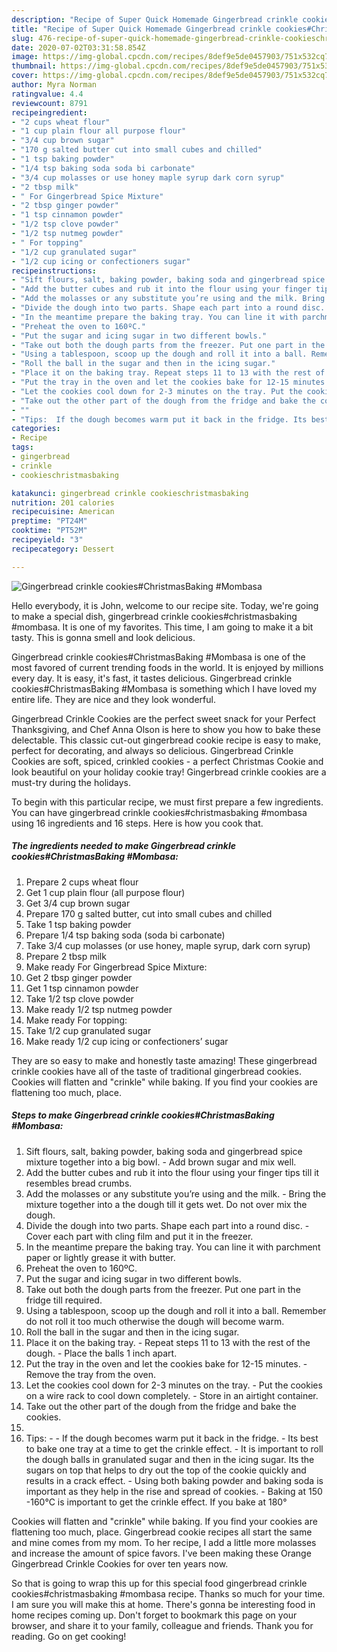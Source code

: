 ```yaml
---
description: "Recipe of Super Quick Homemade Gingerbread crinkle cookies#ChristmasBaking #Mombasa"
title: "Recipe of Super Quick Homemade Gingerbread crinkle cookies#ChristmasBaking #Mombasa"
slug: 476-recipe-of-super-quick-homemade-gingerbread-crinkle-cookieschristmasbaking-mombasa
date: 2020-07-02T03:31:58.854Z
image: https://img-global.cpcdn.com/recipes/8def9e5de0457903/751x532cq70/gingerbread-crinkle-cookieschristmasbaking-mombasa-recipe-main-photo.jpg
thumbnail: https://img-global.cpcdn.com/recipes/8def9e5de0457903/751x532cq70/gingerbread-crinkle-cookieschristmasbaking-mombasa-recipe-main-photo.jpg
cover: https://img-global.cpcdn.com/recipes/8def9e5de0457903/751x532cq70/gingerbread-crinkle-cookieschristmasbaking-mombasa-recipe-main-photo.jpg
author: Myra Norman
ratingvalue: 4.4
reviewcount: 8791
recipeingredient:
- "2 cups wheat flour"
- "1 cup plain flour all purpose flour"
- "3/4 cup brown sugar"
- "170 g salted butter cut into small cubes and chilled"
- "1 tsp baking powder"
- "1/4 tsp baking soda soda bi carbonate"
- "3/4 cup molasses or use honey maple syrup dark corn syrup"
- "2 tbsp milk"
- " For Gingerbread Spice Mixture"
- "2 tbsp ginger powder"
- "1 tsp cinnamon powder"
- "1/2 tsp clove powder"
- "1/2 tsp nutmeg powder"
- " For topping"
- "1/2 cup granulated sugar"
- "1/2 cup icing or confectioners sugar"
recipeinstructions:
- "Sift flours, salt, baking powder, baking soda and gingerbread spice mixture together into a big bowl. Add brown sugar and mix well."
- "Add the butter cubes and rub it into the flour using your finger tips till it resembles bread crumbs."
- "Add the molasses or any substitute you’re using and the milk. Bring the mixture together into a the dough till it gets wet. Do not over mix the dough."
- "Divide the dough into two parts. Shape each part into a round disc.  Cover each part with cling film and put it in the freezer."
- "In the meantime prepare the baking tray. You can line it with parchment paper or lightly grease it with butter."
- "Preheat the oven to 160ºC."
- "Put the sugar and icing sugar in two different bowls."
- "Take out both the dough parts from the freezer. Put one part in the fridge till required."
- "Using a tablespoon, scoop up the dough and roll it into a ball. Remember do not roll it too much otherwise the dough will become warm."
- "Roll the ball in the sugar and then in the icing sugar."
- "Place it on the baking tray. Repeat steps 11 to 13 with the rest of the dough.  Place the balls 1 inch apart."
- "Put the tray in the oven and let the cookies bake for 12-15 minutes. Remove the tray from the oven."
- "Let the cookies cool down for 2-3 minutes on the tray. Put the cookies on a wire rack to cool down completely. Store in an airtight container."
- "Take out the other part of the dough from the fridge and bake the cookies."
- ""
- "Tips:  If the dough becomes warm put it back in the fridge. Its best to bake one tray at a time to get the crinkle effect. It is important to roll the dough balls in granulated sugar and then in the icing sugar. Its the sugars on top that helps to dry out the top of the cookie quickly and results in a crack effect. Using both baking powder and baking soda is important as they help in the rise and spread of cookies.  Baking at 150 -160°C is important to get the crinkle effect. If you bake at 180°"
categories:
- Recipe
tags:
- gingerbread
- crinkle
- cookieschristmasbaking

katakunci: gingerbread crinkle cookieschristmasbaking 
nutrition: 201 calories
recipecuisine: American
preptime: "PT24M"
cooktime: "PT52M"
recipeyield: "3"
recipecategory: Dessert

---
```



![Gingerbread crinkle cookies#ChristmasBaking #Mombasa](https://img-global.cpcdn.com/recipes/8def9e5de0457903/751x532cq70/gingerbread-crinkle-cookieschristmasbaking-mombasa-recipe-main-photo.jpg)

Hello everybody, it is John, welcome to our recipe site. Today, we're going to make a special dish, gingerbread crinkle cookies#christmasbaking #mombasa. It is one of my favorites. This time, I am going to make it a bit tasty. This is gonna smell and look delicious.

Gingerbread crinkle cookies#ChristmasBaking #Mombasa is one of the most favored of current trending foods in the world. It is enjoyed by millions every day. It is easy, it's fast, it tastes delicious. Gingerbread crinkle cookies#ChristmasBaking #Mombasa is something which I have loved my entire life. They are nice and they look wonderful.

Gingerbread Crinkle Cookies are the perfect sweet snack for your Perfect Thanksgiving, and Chef Anna Olson is here to show you how to bake these delectable. This classic cut-out gingerbread cookie recipe is easy to make, perfect for decorating, and always so delicious. Gingerbread Crinkle Cookies are soft, spiced, crinkled cookies - a perfect Christmas Cookie and look beautiful on your holiday cookie tray! Gingerbread crinkle cookies are a must-try during the holidays.


To begin with this particular recipe, we must first prepare a few ingredients. You can have gingerbread crinkle cookies#christmasbaking #mombasa using 16 ingredients and 16 steps. Here is how you cook that.

<!--inarticleads1-->

##### The ingredients needed to make Gingerbread crinkle cookies#ChristmasBaking #Mombasa:

1. Prepare 2 cups wheat flour
1. Get 1 cup plain flour (all purpose flour)
1. Get 3/4 cup brown sugar
1. Prepare 170 g salted butter, cut into small cubes and chilled
1. Take 1 tsp baking powder
1. Prepare 1/4 tsp baking soda (soda bi carbonate)
1. Take 3/4 cup molasses (or use honey, maple syrup, dark corn syrup)
1. Prepare 2 tbsp milk
1. Make ready  For Gingerbread Spice Mixture:
1. Get 2 tbsp ginger powder
1. Get 1 tsp cinnamon powder
1. Take 1/2 tsp clove powder
1. Make ready 1/2 tsp nutmeg powder
1. Make ready  For topping:
1. Take 1/2 cup granulated sugar
1. Make ready 1/2 cup icing or confectioners’ sugar


They are so easy to make and honestly taste amazing! These gingerbread crinkle cookies have all of the taste of traditional gingerbread cookies. Cookies will flatten and &#34;crinkle&#34; while baking. If you find your cookies are flattening too much, place. 

<!--inarticleads2-->

##### Steps to make Gingerbread crinkle cookies#ChristmasBaking #Mombasa:

1. Sift flours, salt, baking powder, baking soda and gingerbread spice mixture together into a big bowl. - Add brown sugar and mix well.
1. Add the butter cubes and rub it into the flour using your finger tips till it resembles bread crumbs.
1. Add the molasses or any substitute you’re using and the milk. - Bring the mixture together into a the dough till it gets wet. Do not over mix the dough.
1. Divide the dough into two parts. Shape each part into a round disc.  - Cover each part with cling film and put it in the freezer.
1. In the meantime prepare the baking tray. You can line it with parchment paper or lightly grease it with butter.
1. Preheat the oven to 160ºC.
1. Put the sugar and icing sugar in two different bowls.
1. Take out both the dough parts from the freezer. Put one part in the fridge till required.
1. Using a tablespoon, scoop up the dough and roll it into a ball. Remember do not roll it too much otherwise the dough will become warm.
1. Roll the ball in the sugar and then in the icing sugar.
1. Place it on the baking tray. - Repeat steps 11 to 13 with the rest of the dough.  - Place the balls 1 inch apart.
1. Put the tray in the oven and let the cookies bake for 12-15 minutes. - Remove the tray from the oven.
1. Let the cookies cool down for 2-3 minutes on the tray. - Put the cookies on a wire rack to cool down completely. - Store in an airtight container.
1. Take out the other part of the dough from the fridge and bake the cookies.
1. 
1. Tips: -  - If the dough becomes warm put it back in the fridge. - Its best to bake one tray at a time to get the crinkle effect. - It is important to roll the dough balls in granulated sugar and then in the icing sugar. Its the sugars on top that helps to dry out the top of the cookie quickly and results in a crack effect. - Using both baking powder and baking soda is important as they help in the rise and spread of cookies.  - Baking at 150 -160°C is important to get the crinkle effect. If you bake at 180°


Cookies will flatten and &#34;crinkle&#34; while baking. If you find your cookies are flattening too much, place. Gingerbread cookie recipes all start the same and mine comes from my mom. To her recipe, I add a little more molasses and increase the amount of spice favors. I&#39;ve been making these Orange Gingerbread Crinkle Cookies for over ten years now. 

So that is going to wrap this up for this special food gingerbread crinkle cookies#christmasbaking #mombasa recipe. Thanks so much for your time. I am sure you will make this at home. There's gonna be interesting food in home recipes coming up. Don't forget to bookmark this page on your browser, and share it to your family, colleague and friends. Thank you for reading. Go on get cooking!
